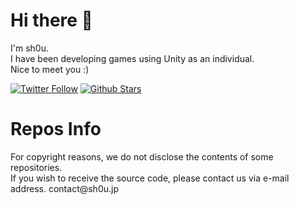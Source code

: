 # Hi there 👋

I'm sh0u.  
I have been developing games using Unity as an individual.  
Nice to meet you :)  

[![Twitter Follow](https://img.shields.io/twitter/follow/sh0ou?style=social)](https://twitter.com/sh0ou)
[![Github Stars](https://img.shields.io/github/stars/sh0ou?style=social)](https://github.com/sh0ou)

# Repos Info

For copyright reasons, we do not disclose the contents of some repositories.<br/>
If you wish to receive the source code, please contact us via e-mail address.
&#99;&#111;&#110;&#116;&#97;&#99;&#116;&#64;&#115;&#104;&#48;&#117;&#46;&#106;&#112;
